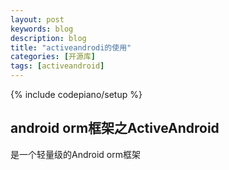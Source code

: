 ```yaml
---
layout: post
keywords: blog
description: blog
title: "activeandrodi的使用"
categories: [开源库]
tags: [activeandroid]
---
```

{% include codepiano/setup %}

## android orm框架之ActiveAndroid

是一个轻量级的Android orm框架